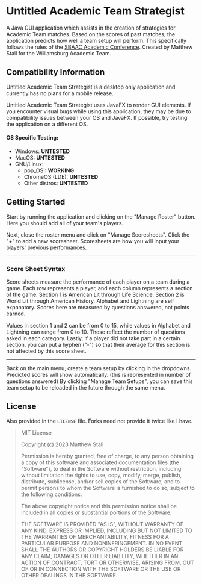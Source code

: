 # Untitled Academic Team Strategist

A Java GUI application which assists in the creation of strategies for Academic Team matches. Based on the scores of past matches, the application predicts how well a team setup will perform. This specifically follows the rules of the [SBAAC Academic Conference](http://sbaac.com/confStandings.aspx?sat=20).
Created by Matthew Stall for the Williamsburg Academic Team.

## Compatibility Information

<p>Untitled Academic Team Strategist is a desktop only application and currently has no plans for a mobile release.</p>

<p>Untitled Academic Team Strategist uses JavaFX to render GUI elements. If you encounter visual bugs while using this application, they may be due to compatibility issues between your OS and JavaFX. If possible, try testing the application on a different OS.</p>

#### OS Specific Testing:

- Windows:  **UNTESTED**
- MacOS:    **UNTESTED**
- GNU/Linux:
    - pop_OS!:          **WORKING**
    - ChromeOS (LDE):   **UNTESTED**
    - Other distros:    **UNTESTED**

## Getting Started

<p>Start by running the application and clicking on the "Manage Roster" button. Here you should add all of your team's players.</p>

<p>Next, close the roster menu and click on "Manage Scoresheets". Click the "+" to add a new scoresheet. Scoresheets are how you will input your players' previous performances.</p>

---

### Score Sheet Syntax

<p>Score sheets measure the performance of each player on a team during a game. Each row represents a player, and each column represents a section of the game. Section 1 is American Lit through Life Science. Section 2 is World Lit through American History. Alphabet and Lightning are self expanatory. Scores here are measured by questions answered, not points earned.</p>
<p>Values in section 1 and 2 can be from 0 to 15, while values in Alphabet and Lightning can range from 0 to 10. These reflect the number of questions asked in each category. Lastly, if a player did not take part in a certain section, you can put a hyphen ("-") so that their average for this section is not affected by this score sheet.</p>

---

<p>Back on the main menu, create a team setup by clicking in the dropdowns. Predicted scores will show automatically. (this is represented in number of questions answered) By clicking "Manage Team Setups", you can save this team setup to be reloaded in the future through the same menu.</p>

## License

Also provided in the `LICENSE` file. Forks need not provide it twice like I have.

> MIT License
>
> Copyright (c) 2023 Matthew Stall
>
> Permission is hereby granted, free of charge, to any person obtaining a copy of this software and associated documentation files (the "Software"), to deal in the Software without restriction, including without limitation the rights to use, copy, modify, merge, publish, distribute, sublicense, and/or sell copies of the Software, and to permit persons to whom the Software is furnished to do so, subject to the following conditions:
>
> The above copyright notice and this permission notice shall be included in all copies or substantial portions of the Software.
>
> THE SOFTWARE IS PROVIDED "AS IS", WITHOUT WARRANTY OF ANY KIND, EXPRESS OR IMPLIED, INCLUDING BUT NOT LIMITED TO THE WARRANTIES OF MERCHANTABILITY, FITNESS FOR A PARTICULAR PURPOSE AND NONINFRINGEMENT. IN NO EVENT SHALL THE AUTHORS OR COPYRIGHT HOLDERS BE LIABLE FOR ANY CLAIM, DAMAGES OR OTHER LIABILITY, WHETHER IN AN ACTION OF CONTRACT, TORT OR OTHERWISE, ARISING FROM, OUT OF OR IN CONNECTION WITH THE SOFTWARE OR THE USE OR OTHER DEALINGS IN THE SOFTWARE.